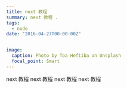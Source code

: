 ```yaml
---
title: next 教程
summary: next 教程 .
tags:
  - node
date: "2016-04-27T00:00:00Z"


image:
  caption: Photo by Toa Heftiba on Unsplash
  focal_point: Smart
---
```

next 教程 next 教程 next 教程 next 教程